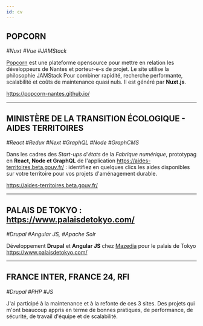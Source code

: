 ```yaml
---
id: cv
---
```


## POPCORN

_#Nuxt #Vue #JAMStack_

[Popcorn](https://popcorn-nantes.github.io/) est une plateforme opensource pour mettre en relation les développeurs de Nantes et porteur-e-s de projet. Le site utilise la philosophie JAMStack Pour combiner rapidité, recherche performante, scalabilité et coûts de maintenance quasi nuls. Il est généré par **Nuxt.js**.

https://popcorn-nantes.github.io/

<hr />

## MINISTÈRE DE LA TRANSITION ÉCOLOGIQUE - AIDES TERRITOIRES

_#React #Redux #Next #GraphQL #Node #GraphCMS_

Dans les cadres des _Start-ups d'états_ de la _Fabrique numérique_, prototypag en **React, Node et GraphQL** de l'application https://aides-territoires.beta.gouv.fr/ : identifiez en quelques clics les aides disponibles sur votre territoire pour vos projets d'aménagement durable.

https://aides-territoires.beta.gouv.fr/

<hr />

## PALAIS DE TOKYO : https://www.palaisdetokyo.com/

_#Drupal #Angular JS, #Apache Solr_

Développement **Drupal** et **Angular JS** chez [Mazedia](https://www.mazedia.fr/) pour le palais de Tokyo https://www.palaisdetokyo.com/

<hr />

## FRANCE INTER, FRANCE 24, RFI

_#Drupal #PHP #JS_

J'ai participé à la maintenance et à la refonte de ces 3 sites. Des projets qui m'ont beaucoup appris en terme de bonnes pratiques, de performance, de sécurité, de travail d'équipe et de scalabilité.

